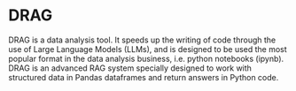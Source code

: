 # DRAG

DRAG is a data analysis tool. It speeds up the writing of code through the use of Large Language Models (LLMs), and is designed to be used the most popular format in the data analysis business, i.e. python notebooks (ipynb).
DRAG is an advanced RAG system specially designed to work with structured data in Pandas dataframes and return answers in Python code.
